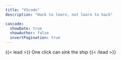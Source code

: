 ```yaml
---
title: "VScode"
description: "Hack to learn, not learn to hack"

cascade:
  showDate: true
  showAuthor: false
  invertPagination: true
---
```


{{< lead >}}
One click can sink the ship
{{< /lead >}}
